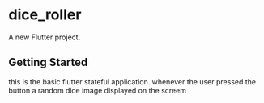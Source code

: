 # dice_roller

A new Flutter project.

## Getting Started


this is the basic flutter stateful application. 
whenever the user pressed the button a random dice image displayed on the screem
